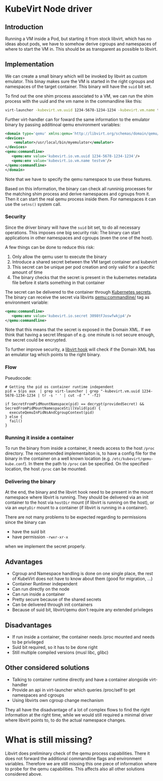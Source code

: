# KubeVirt Node driver

## Introduction

Running a VM inside a Pod, but starting it from stock libvirt, which has no
ideas about pods, we have to somehow derive cgroups and namespaces of where to
start the VM in.
This should be as transparent as possible to libvirt.

## Implementation

We can create a small binary which will be invoked by libvirt as custom
emulator. This binay makes sure the VM is started in the right cgroups and
namespaces of the target container. This binary will have the `suid` bit set.

To find out the one shim process associated to a VM, we can run the shim
process with the uuid and the vm name in the commandline like this:

```bash
virt-launcher -kubevirt.vm.uuid 1234-5678-1234-1234 -kubevirt.vm.name testvm
```

Further virt-handler can for foward the same information to the emulator binary by
passing additinoal qemu environment variables:

```xml
<domain type='qemu' xmlns:qemu='http://libvirt.org/schemas/domain/qemu/1.0'>
<devices>
    <emulator>/usr/local/bin/myemulator</emulator>
</devices>
<qemu:commandline>
   <qemu:env value='kubevirt.io.vm.uuid 1234-5678-1234-1234'/>
   <qemu:env value='kubevirt.io.vm.name testvm'/>
</qemu:commandline>
</domain>
```

Note that we have to specify the qemu namespace to use these features.

Based on this information, the binary can check all runninig processes for the
matching shim process and derive namespaces and cgroups from it. Then it can
start the real qemu process inside them.  For namespaces it can use the
`setns()` system call.

### Security

Since the driver binary will have the `suid` bit set, to do all necessary
operations. This imposes one big security risk: The binary can start
applications in other namespaces and cgroups (even the one of the host).

A few things can be done to reduce this risk:

 1. Only allow the qemu user to execute the binary
 2. Introduce a shared secret between the VM target container and kubevirt
 3. This secret can be unique per pod creation and only valid for a specific
    amount of time
 4. The binary checks that  the secret is present in the kubernetes metadata
    file before it starts something in that container 

The secret can be delivered to the container through 
[Kubernetes secrets](https://kubernetes.io/docs/user-guide/secrets/). The
binary can receive the secret via libvirts <qemu:commandline/> tag as
environment variable:

```xml
<qemu:commandline>
   <qemu:env value='kubevirt.io.secret 3098tFJoswfwkjp4'/>
</qemu:commandline>
```

Note that this means that the secret is exposed in the Domain XML. If we think
that having a secret lifespan of e.g. one minute is not secure enough, the
secret could be encrypted.

To further improve security, a [libvirt
hook](https://libvirt.org/hooks.html#qemu) will check if the Domain XML has an
emulator tag which points to the right binary.

### Flow

Pseudocode:

```
# Getting the pid os container runtime independent
pid = $(ps aux  | grep virt-launcher | grep "-kubevirt.vm.uuid 1234-5678-1234-1234 | tr -s ' ' | cut -d " " -f2)

if SecretFromPidMountNamspace(pid) == decrypt(providedSecret) && SecredFromPidMountNamespaceStillValid(pid) {
  executeQemuInPidNsAndCgroupContext(pid)
} else {
  fail()
}
```

### Running it inside a container

To run the binary from inside a container, it needs access to the host `/proc`
directory. The recommended implementaiton is, to have a config file for the
binary in the container on a well known location (e.g.
`/etc/kubevirt/qemu-kube.conf`). In there the path to `/proc` can be specified.
On the specified location, the host `/proc` can be mounted.

### Delivering the binary

At the end, the binary and the libvirt hook need to be present in the mount
namespace where libvirt is running. They should be delivered via an init
container to the host via `hostDir` mount (if libvirt is running on the host),
or via an `emptyDir` mount to a container (if libvirt is running in a
container).

There are not many problems to be expected regarding to permissions since the
binary can

 * have the suid bit
 * have permission `-rwxr-xr-x`

when we implement the secret properly.

## Advantages

 * Cgroup and Namespace handling is done on one single place, the rest of
   KubeVirt does not have to know about them (good for migration, ...)
 * Container Runtimer independent
 * Can run directly on the node
 * Can run inside a container
 * Pretty secure because of the shared secrets
 * Can be delivered through init containers
 * Because of suid bit, libvirt/qemu don't require any extended privileges

## Disadvantages

 * If run inside a container, the container needs /proc mounted and needs to be
   privileged
 * Suid bit required, so it has to be done right
 * Still multiple compiled versions (musl libc, glibc)

## Other considered solutions

 * Talking to container runtime directly and have a container alongside
   virt-handler
 * Provide an api in virt-launcher which queries /proc/self to get namespaces
   and cgroups
 * Using libvirts own cgroup change mechanism

They all have the disadvantage of a lot of complex flows to find the right
information at the right time, while we would still required a minimal driver
where libvirt points to, to do the actual namespace changes.

# What is still missing?

Libvirt does preliminary check of the qemu process capabilities. There it does
not forward the additional commandline flags and environment variables.
Therefore we are still missing this one piece of information where to probe for
the qemu capabilities. This affects also all other solutions considered above.
